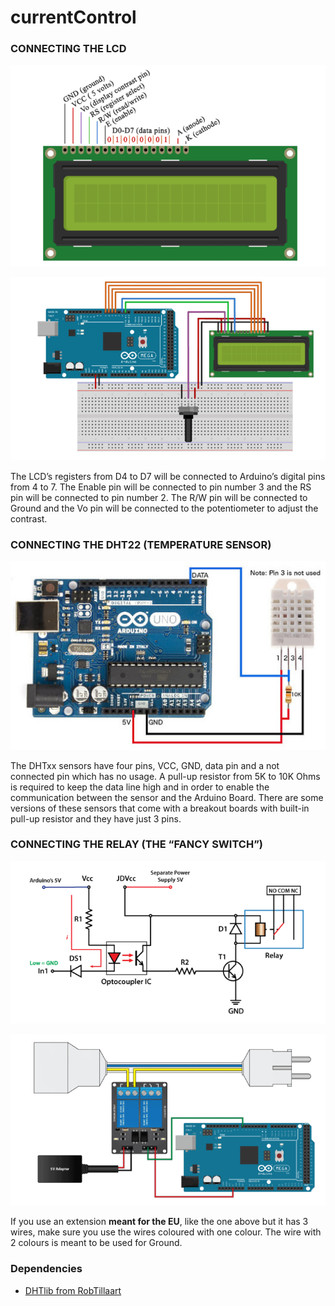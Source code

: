 # currentControl
### CONNECTING THE LCD

<p align="center">
  <img src="images/lcd.png">
</p>

<p align="center">
  <img src="images/arduino_with_lcd.png">
</p>

The LCD’s registers from D4 to D7 will be connected to Arduino’s digital pins from 4 to 7. The Enable pin will be connected to pin number 3 
and the RS pin will be connected to pin number 2. The R/W pin will be connected to Ground and the Vo pin will be connected to the potentiometer 
to adjust the contrast.


### CONNECTING THE DHT22 (TEMPERATURE SENSOR)
<p align="center">
  <img src="images/dht22.jpg">
</p>

The DHTxx sensors have four pins, VCC, GND, data pin and a not connected pin which has no usage. A pull-up resistor from 5K to 10K Ohms is required to keep 
the data line high and in order to enable the communication between the sensor and the Arduino Board. There are some versions of these sensors that come with 
a breakout boards with built-in pull-up resistor and they have just 3 pins.

### CONNECTING THE RELAY (THE “FANCY SWITCH”)
<p align="center">
  <img src="images/relay_circuit.png">
</p>

<p align="center">
  <img src="images/relay.png">
</p>

If you use an extension **meant for the EU**, like the one above but it has 3 wires, make sure you use the wires coloured with one colour.
The wire with 2 colours is meant to be used for Ground.

### Dependencies
- [DHTlib from RobTillaart](https://github.com/RobTillaart/Arduino/tree/master/libraries/DHTlib)

